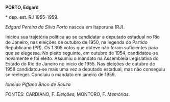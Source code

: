 **PORTO, Edgard**

\* dep. est. RJ 1955-1959.

*Edgard Pereira da Silva Porto* nasceu em Itaperuna (RJ).

Iniciou sua trajetória política ao se candidatar a deputado estadual no
Rio de Janeiro, nas eleições de outubro de 1950, na legenda do Partido
Republicano (PR). Os 1.305 votos que obteve não foram suficientes para
que se elegesse. No pleito seguinte, em outubro de 1954, candidatou-se
novamente e foi eleito. Assumiu o mandato na Assembleia Legislativa do
Estado do Rio de Janeiro no início de 1955. Nas eleições de outubro de
1958 candidatou-se mais uma vez a deputado estadual, mas não conseguiu
se reeleger. Concluiu o mandato em janeiro de 1959.

*Ioneide Piffano Brion de Souza*

FONTES: CARDIANO, F. *Eleições*; MONTORO, F. *Memórias*.
